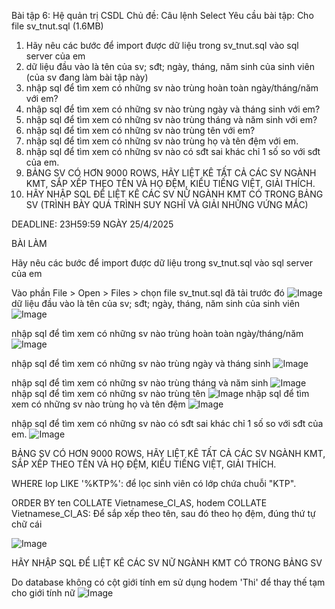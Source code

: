 Bài tập 6: Hệ quản trị CSDL
Chủ đề: Câu lệnh Select
Yêu cầu bài tập: 
Cho file sv_tnut.sql (1.6MB)
1. Hãy nêu các bước để import được dữ liệu trong sv_tnut.sql vào sql server của em
2. dữ liệu đầu vào là tên của sv; sđt; ngày, tháng, năm sinh của sinh viên (của sv đang làm bài tập này)
3. nhập sql để tìm xem có những sv nào trùng hoàn toàn ngày/tháng/năm với em?
4. nhập sql để tìm xem có những sv nào trùng ngày và tháng sinh với em?
5. nhập sql để tìm xem có những sv nào trùng tháng và năm sinh với em?
6. nhập sql để tìm xem có những sv nào trùng tên với em?
7. nhập sql để tìm xem có những sv nào trùng họ và tên đệm với em.
8. nhập sql để tìm xem có những sv nào có sđt sai khác chỉ 1 số so với sđt của em.
9. BẢNG SV CÓ HƠN 9000 ROWS, HÃY LIỆT KÊ TẤT CẢ CÁC SV NGÀNH KMT, SẮP XẾP THEO TÊN VÀ HỌ ĐỆM, KIỂU TIẾNG  VIỆT, GIẢI THÍCH.
10. HÃY NHẬP SQL ĐỂ LIỆT KÊ CÁC SV NỮ NGÀNH KMT CÓ TRONG BẢNG SV (TRÌNH BÀY QUÁ TRÌNH SUY NGHĨ VÀ GIẢI NHỮNG VỨNG MẮC)

DEADLINE: 23H59:59 NGÀY 25/4/2025

BÀI LÀM

 Hãy nêu các bước để import được dữ liệu trong sv_tnut.sql vào sql server của em
 
Vào phần File > Open > Files > chọn file sv_tnut.sql đã tải trước đó
![Image](https://github.com/user-attachments/assets/79f13c82-2b61-4d0c-89c6-89d17c473c05)
 dữ liệu đầu vào là tên của sv; sđt; ngày, tháng, năm sinh của sinh viên
  ![Image](https://github.com/user-attachments/assets/e89cf0d8-0bd6-4151-8095-3df9c5ab7288)

nhập sql để tìm xem có những sv nào trùng hoàn toàn ngày/tháng/năm
![Image](https://github.com/user-attachments/assets/76ab3353-0ed8-4cf0-a7c2-68431577bdba)

 nhập sql để tìm xem có những sv nào trùng ngày và tháng sinh 
![Image](https://github.com/user-attachments/assets/f0677c13-37b0-42aa-9dfa-3621198264ca)

 nhập sql để tìm xem có những sv nào trùng tháng và năm sinh
![Image](https://github.com/user-attachments/assets/94bc0371-bb6b-4ec1-beea-1832e5de40ff)
nhập sql để tìm xem có những sv nào trùng tên 
![Image](https://github.com/user-attachments/assets/400433b4-ec3f-40bb-9615-dd551ea25405)
nhập sql để tìm xem có những sv nào trùng họ và tên đệm 
![Image](https://github.com/user-attachments/assets/adf2fe30-7122-4589-bb0c-d646a82e76c8)

nhập sql để tìm xem có những sv nào có sđt sai khác chỉ 1 số so với sđt của em.
![Image](https://github.com/user-attachments/assets/2718bdcd-b11e-47e5-bed6-83d2e9d2df24)

BẢNG SV CÓ HƠN 9000 ROWS, HÃY LIỆT KÊ TẤT CẢ CÁC SV NGÀNH KMT, SẮP XẾP THEO TÊN VÀ HỌ ĐỆM, KIỂU TIẾNG  VIỆT, GIẢI THÍCH.
   
WHERE lop LIKE '%KTP%': để lọc sinh viên có lớp chứa chuỗi "KTP".

ORDER BY ten COLLATE Vietnamese_CI_AS, hodem COLLATE Vietnamese_CI_AS:
Để sắp xếp theo tên, sau đó theo họ đệm, đúng thứ tự chữ cái 

![Image](https://github.com/user-attachments/assets/e2e04da5-caed-4068-abae-15b2fb3e7c7f)

HÃY NHẬP SQL ĐỂ LIỆT KÊ CÁC SV NỮ NGÀNH KMT CÓ TRONG BẢNG SV

Do database không có cột giới tính em sử dụng hodem 'Thi' để thay thế tạm cho giới tính nữ
![Image](https://github.com/user-attachments/assets/2783d36d-8f6c-4fed-a358-4ea2028ba8f7)




